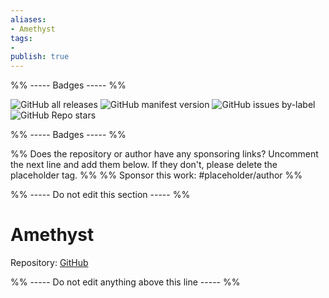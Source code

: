 ```yaml
---
aliases:
- Amethyst
tags: 
- 
publish: true
---
```


%% ----- Badges ----- %%

![GitHub all releases](https://img.shields.io/github/downloads/cotemaxime/obsidian-amethyst/total?color=573E7A&logo=github&style=for-the-badge) 
![GitHub manifest version](https://img.shields.io/github/manifest-json/v/cotemaxime/obsidian-amethyst?color=573E7A&logo=github&style=for-the-badge) 
![GitHub issues by-label](https://img.shields.io/github/issues/cotemaxime/obsidian-amethyst/help%20wanted?color=573E7A&logo=github&style=for-the-badge) 
![GitHub Repo stars](https://img.shields.io/github/stars/cotemaxime/obsidian-amethyst?color=573E7A&logo=github&style=for-the-badge)

%% ----- Badges ----- %%

%% Does the repository or author have any sponsoring links? Uncomment the next line and add them below. If they don't, please delete the placeholder tag. %%
%% Sponsor this work: #placeholder/author %%

%% ----- Do not edit this section ----- %%

# Amethyst

Repository: [GitHub](https://github.com/cotemaxime/obsidian-amethyst)



%% ----- Do not edit anything above this line ----- %% 

